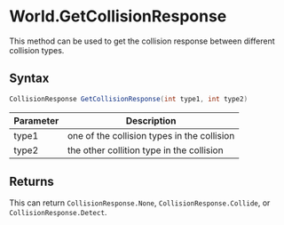 # World.GetCollisionResponse

This method can be used to get the collision response between different collision types.

## Syntax

```csharp
CollisionResponse GetCollisionResponse(int type1, int type2)
```

| Parameter | Description |
|---|---|
| type1 | one of the collision types in the collision |
| type2 | the other collition type in the collision |

## Returns

This can return `CollisionResponse.None`, `CollisionResponse.Collide`, or `CollisionResponse.Detect`.